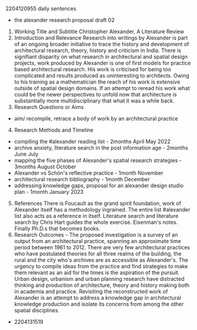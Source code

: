 2204120955 daily sentences

* the alexander research proposal draft 02
1.	Working Title and Subtitle 
Christopher Alexander, A Literature Review
2.	Introduction and Relevance
Research into writings by Alexander is part of an ongoing broader initiative to trace the history and development of architectural research, theory, history and criticism in India.
There is signifiant disparity on what research in architectural and spatial design projects, work produced by Alexander is one of first models for practice based architectural research.
His work is criticised for being too complicated and results produced as uninteresting to architects.
Owing to his training as a mathematician the reach of his work is extensive outside of spatial design domains. 
If an attempt to reread his work what could be the newer perspectives to unfold now that architecture is substantially more multidisciplinary that what it was a while back.    
3.	Research Questions or Aims
* aim/ recompile, retrace a body of work by an architectural practice  
4.	Research Methods and Timeline
* compiling the #alexander reading list - 2months April May 2022
* archive anxiety, literature search in the post information age - 2months June July
* mapping the five phases of Alexander's spatial research strategies - 3months August October
* Alexander vs Schön's reflective practice - 1month November
* architectural research bibliography - 1month December
* addressing knowledge gaps, proposal for an alexander design studio plan - 1month January 2023
5.	References
There is Foucault as the grand spirit foundation, work of Alexander itself has a methodology ingrained. 
The entire list #alexander list also acts as a reference in itself.
Literature search and literature search by Chris Hart guides the whole exercise.
Eisenman's notes.
Finally Ph.D.s that becomes books. 
6.	Research Outcomes - The proposed investigation is a survey of an output from an architectural practice, spanning an approximate time period between 1961 to 2012. 
There are very few architectural practices who have postulated theories for all three realms of the building, the rural and the city who's archives are as accessible as Alexander's.
The urgency to compile ideas from the practice and find strategies to make them relevant as an aid for the times is the aspiration of the pursuit.
Urban design, urbanism and urban planning research have distracted thinking and production of architecture, theory and history making both in academia and practice. 
Revisiting the reconstructed work of Alexander is an attempt to address a knowledge gap in architectural knowledge production and isolate its concerns from among the other spatial disciplines.
* 2204131519
